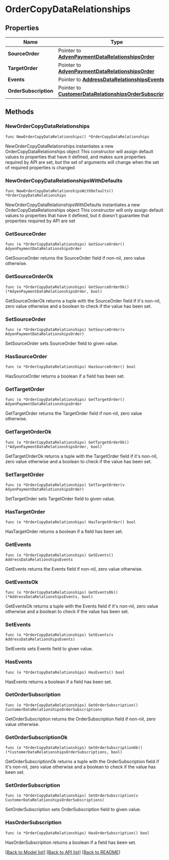 # OrderCopyDataRelationships

## Properties

Name | Type | Description | Notes
------------ | ------------- | ------------- | -------------
**SourceOrder** | Pointer to [**AdyenPaymentDataRelationshipsOrder**](AdyenPaymentDataRelationshipsOrder.md) |  | [optional] 
**TargetOrder** | Pointer to [**AdyenPaymentDataRelationshipsOrder**](AdyenPaymentDataRelationshipsOrder.md) |  | [optional] 
**Events** | Pointer to [**AddressDataRelationshipsEvents**](AddressDataRelationshipsEvents.md) |  | [optional] 
**OrderSubscription** | Pointer to [**CustomerDataRelationshipsOrderSubscriptions**](CustomerDataRelationshipsOrderSubscriptions.md) |  | [optional] 

## Methods

### NewOrderCopyDataRelationships

`func NewOrderCopyDataRelationships() *OrderCopyDataRelationships`

NewOrderCopyDataRelationships instantiates a new OrderCopyDataRelationships object
This constructor will assign default values to properties that have it defined,
and makes sure properties required by API are set, but the set of arguments
will change when the set of required properties is changed

### NewOrderCopyDataRelationshipsWithDefaults

`func NewOrderCopyDataRelationshipsWithDefaults() *OrderCopyDataRelationships`

NewOrderCopyDataRelationshipsWithDefaults instantiates a new OrderCopyDataRelationships object
This constructor will only assign default values to properties that have it defined,
but it doesn't guarantee that properties required by API are set

### GetSourceOrder

`func (o *OrderCopyDataRelationships) GetSourceOrder() AdyenPaymentDataRelationshipsOrder`

GetSourceOrder returns the SourceOrder field if non-nil, zero value otherwise.

### GetSourceOrderOk

`func (o *OrderCopyDataRelationships) GetSourceOrderOk() (*AdyenPaymentDataRelationshipsOrder, bool)`

GetSourceOrderOk returns a tuple with the SourceOrder field if it's non-nil, zero value otherwise
and a boolean to check if the value has been set.

### SetSourceOrder

`func (o *OrderCopyDataRelationships) SetSourceOrder(v AdyenPaymentDataRelationshipsOrder)`

SetSourceOrder sets SourceOrder field to given value.

### HasSourceOrder

`func (o *OrderCopyDataRelationships) HasSourceOrder() bool`

HasSourceOrder returns a boolean if a field has been set.

### GetTargetOrder

`func (o *OrderCopyDataRelationships) GetTargetOrder() AdyenPaymentDataRelationshipsOrder`

GetTargetOrder returns the TargetOrder field if non-nil, zero value otherwise.

### GetTargetOrderOk

`func (o *OrderCopyDataRelationships) GetTargetOrderOk() (*AdyenPaymentDataRelationshipsOrder, bool)`

GetTargetOrderOk returns a tuple with the TargetOrder field if it's non-nil, zero value otherwise
and a boolean to check if the value has been set.

### SetTargetOrder

`func (o *OrderCopyDataRelationships) SetTargetOrder(v AdyenPaymentDataRelationshipsOrder)`

SetTargetOrder sets TargetOrder field to given value.

### HasTargetOrder

`func (o *OrderCopyDataRelationships) HasTargetOrder() bool`

HasTargetOrder returns a boolean if a field has been set.

### GetEvents

`func (o *OrderCopyDataRelationships) GetEvents() AddressDataRelationshipsEvents`

GetEvents returns the Events field if non-nil, zero value otherwise.

### GetEventsOk

`func (o *OrderCopyDataRelationships) GetEventsOk() (*AddressDataRelationshipsEvents, bool)`

GetEventsOk returns a tuple with the Events field if it's non-nil, zero value otherwise
and a boolean to check if the value has been set.

### SetEvents

`func (o *OrderCopyDataRelationships) SetEvents(v AddressDataRelationshipsEvents)`

SetEvents sets Events field to given value.

### HasEvents

`func (o *OrderCopyDataRelationships) HasEvents() bool`

HasEvents returns a boolean if a field has been set.

### GetOrderSubscription

`func (o *OrderCopyDataRelationships) GetOrderSubscription() CustomerDataRelationshipsOrderSubscriptions`

GetOrderSubscription returns the OrderSubscription field if non-nil, zero value otherwise.

### GetOrderSubscriptionOk

`func (o *OrderCopyDataRelationships) GetOrderSubscriptionOk() (*CustomerDataRelationshipsOrderSubscriptions, bool)`

GetOrderSubscriptionOk returns a tuple with the OrderSubscription field if it's non-nil, zero value otherwise
and a boolean to check if the value has been set.

### SetOrderSubscription

`func (o *OrderCopyDataRelationships) SetOrderSubscription(v CustomerDataRelationshipsOrderSubscriptions)`

SetOrderSubscription sets OrderSubscription field to given value.

### HasOrderSubscription

`func (o *OrderCopyDataRelationships) HasOrderSubscription() bool`

HasOrderSubscription returns a boolean if a field has been set.


[[Back to Model list]](../README.md#documentation-for-models) [[Back to API list]](../README.md#documentation-for-api-endpoints) [[Back to README]](../README.md)


